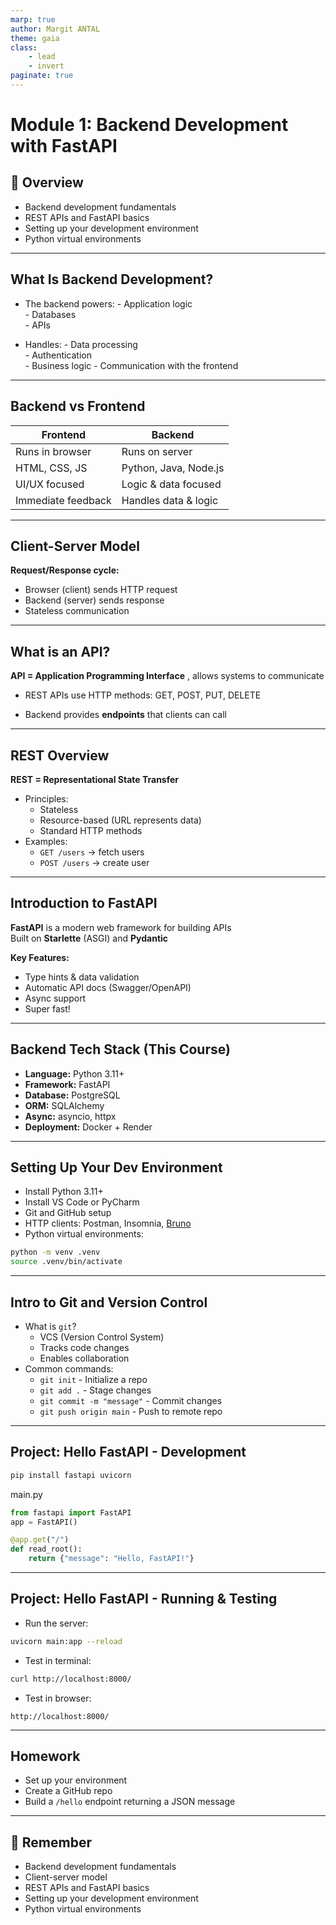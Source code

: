 ```yaml
---
marp: true
author: Margit ANTAL
theme: gaia
class:
    - lead 
    - invert
paginate: true
---
```


<!-- <style>
    :root {
        --color-background: #101010;
        --color-foreground: #ffffff;
    }
</style> -->
# Module 1: Backend Development with FastAPI

## 🚀 Overview
- Backend development fundamentals
- REST APIs and FastAPI basics
- Setting up your development environment
- Python virtual environments 

---

## What Is Backend Development?

* The backend powers:
        - Application logic  
        - Databases  
        - APIs  

* Handles:
        - Data processing  
        - Authentication  
        - Business logic 
        - Communication with the frontend  

---

## Backend vs Frontend

| Frontend           | Backend                |
|--------------------|------------------------|
| Runs in browser    | Runs on server         |
| HTML, CSS, JS      | Python, Java, Node.js  |
| UI/UX focused      | Logic & data focused   |
| Immediate feedback | Handles data & logic   |


---

## Client-Server Model

**Request/Response cycle:**
- Browser (client) sends HTTP request  
- Backend (server) sends response  
- Stateless communication  

---

## What is an API?

**API = Application Programming Interface** , allows systems to communicate  

* REST APIs use HTTP methods: GET, POST, PUT, DELETE  

* Backend provides **endpoints** that clients can call  

---

## REST Overview

**REST = Representational State Transfer**
* Principles:
    - Stateless  
    - Resource-based (URL represents data)  
    - Standard HTTP methods  
* Examples:
    - `GET /users` → fetch users  
    - `POST /users` → create user  
---

## Introduction to FastAPI

**FastAPI** is a modern web framework for building APIs  
Built on **Starlette** (ASGI) and **Pydantic**  

**Key Features:**
- Type hints & data validation  
- Automatic API docs (Swagger/OpenAPI)  
- Async support  
- Super fast!  

---

## Backend Tech Stack (This Course)

- **Language:** Python 3.11+  
- **Framework:** FastAPI  
- **Database:** PostgreSQL  
- **ORM:** SQLAlchemy  
- **Async:** asyncio, httpx  
- **Deployment:** Docker + Render  

---

## Setting Up Your Dev Environment

- Install Python 3.11+  
- Install VS Code or PyCharm  
- Git and GitHub setup  
- HTTP clients: Postman, Insomnia, [Bruno](https://www.usebruno.com/)  
- Python virtual environments:

```bash
python -m venv .venv
source .venv/bin/activate
```
---
## Intro to Git and Version Control

- What is `git`?
    - VCS (Version Control System)
    - Tracks code changes
    - Enables collaboration
- Common commands:
    - `git init` - Initialize a repo
    - `git add .` - Stage changes
    - `git commit -m "message"` - Commit changes
    - `git push origin main` - Push to remote repo

---
## Project: Hello FastAPI - Development

```bash
pip install fastapi uvicorn
```
main.py
```python
from fastapi import FastAPI 
app = FastAPI()

@app.get("/")
def read_root():
    return {"message": "Hello, FastAPI!"}
```
---
## Project: Hello FastAPI - Running & Testing

* Run the server:
```bash
uvicorn main:app --reload
```
* Test in terminal:
```bash
curl http://localhost:8000/
```

* Test in browser:
```
http://localhost:8000/
```
---

## Homework

- Set up your environment
- Create a GitHub repo
- Build a `/hello` endpoint returning a JSON message


---


## 🎯 Remember
- Backend development fundamentals
- Client-server model
- REST APIs and FastAPI basics
- Setting up your development environment
- Python virtual environments

